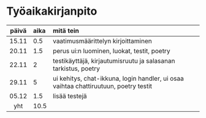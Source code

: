 # Työaikakirjanpito

| päivä | aika | mitä tein  |
| :----:|:-----| :-----|
| 15.11 | 0.5  | vaatimusmäärittelyn kirjoittaminen |
| 20.11 | 1.5  | perus ui:n luominen, luokat, testit, poetry |
| 22.11 | 2    | testikäyttäjä, kirjautumisruutu ja salasanan tarkistus, poetry |
| 29.11 | 5    | ui kehitys, chat-ikkuna, login handler, ui osaa vaihtaa chattiruutuun, poetry testit |
| 05.12 | 1.5  | lisää testejä |
| yht   | 10.5 | | 
